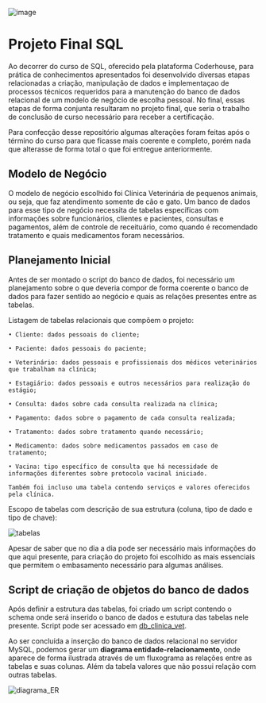 ![image](https://user-images.githubusercontent.com/131414411/233514507-d6569471-0583-432a-a2cf-4e9db82bd2ea.png)

# Projeto Final SQL 

Ao decorrer do curso de SQL, oferecido pela plataforma Coderhouse, para prática de conhecimentos apresentados foi desenvolvido diversas 
etapas relacionadas a criação, manipulação de dados e implementaçao de processos técnicos requeridos para a manutenção do banco de dados 
relacional de um modelo de negócio de escolha pessoal. No final, essas etapas de forma conjunta resultaram no projeto final, que seria o 
trabalho de conclusão de curso necessário para receber a certificação. 

Para confecção desse repositório algumas alterações foram feitas após o término do curso para que ficasse mais coerente e completo, porém nada 
que alterasse de forma total o que foi entregue anteriormente. 

## Modelo de Negócio 
O modelo de negócio escolhido foi Clínica Veterinária de pequenos animais, ou seja, que faz atendimento somente de cão e gato. Um banco de dados 
para esse tipo de negócio necessita de tabelas específicas com informações sobre funcionários, clientes e pacientes, consultas e pagamentos, além 
de controle de receituário, como quando é recomendado tratamento e quais medicamentos foram necessários. 

## Planejamento Inicial 

Antes de ser montado o script do banco de dados, foi necessário um planejamento sobre o que deveria compor de forma coerente o banco de dados para 
fazer sentido ao negócio e quais as relações presentes entre as tabelas.

Listagem de tabelas relacionais que compõem o projeto:

    • Cliente: dados pessoais do cliente;
  
    • Paciente: dados pessoais do paciente;
  
    • Veterinário: dados pessoais e profissionais dos médicos veterinários que trabalham na clínica;
  
    • Estagiário: dados pessoais e outros necessários para realização do estágio;
  
    • Consulta: dados sobre cada consulta realizada na clínica;
  
    • Pagamento: dados sobre o pagamento de cada consulta realizada;
  
    • Tratamento: dados sobre tratamento quando necessário;
  
    • Medicamento: dados sobre medicamentos passados em caso de tratamento;
  
    • Vacina: tipo específico de consulta que há necessidade de informações diferentes sobre protocolo vacinal iniciado.
  
    Também foi incluso uma tabela contendo serviços e valores oferecidos pela clínica.
    
 Escopo de tabelas com descrição de sua estrutura (coluna, tipo de dado e tipo de chave):
 
![tabelas](https://user-images.githubusercontent.com/131414411/233517221-4c01dc2d-3a7d-4858-8887-00c7044989bd.png)

Apesar de saber que no dia a dia pode ser necessário mais informações do que aqui presente, para criação do projeto foi escolhido as mais 
essenciais que permitem o embasamento necessário para algumas análises. 

## Script de criação de objetos do banco de dados

Após definir a estrutura das tabelas, foi criado um script contendo o schema onde será inserido o banco de dados e estutura das tabelas nele 
presente. Script pode ser acessado em [db_clinica_vet](https://github.com/anaclfortunato/SQL/blob/main/db_clinica_vet.sql).

Ao ser concluída a inserção do banco de dados relacional no servidor MySQL, podemos gerar um **diagrama entidade-relacionamento**, onde aparece de 
forma ilustrada através de um fluxograma as relações entre as tabelas e suas colunas. Além da tabela valores que não possui relação com outras tabelas. 

![diagrama_ER](https://user-images.githubusercontent.com/131414411/233523953-42aa6bce-ece1-495a-9db8-377b6753022a.png)

